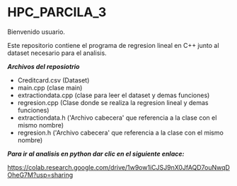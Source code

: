 # HPC_PARCILA_3

Bienvenido usuario.

Este repositorio contiene el programa de regresion lineal en C++ junto al dataset necesario para el analisis.

***Archivos del reposiotrio***

*  Creditcard.csv (Dataset)
*  main.cpp (clase main)
*  extractiondata.cpp (clase para leer el dataset y demas funciones)
*  regresion.cpp (Clase donde se realiza la regresion lineal y demas funciones)
*  extractiondata.h ('Archivo cabecera' que referencia a la clase con el mismo nombre)
*  regresion.h ('Archivo cabecera' que referencia a la clase con el mismo nombre)


***Para ir al analisis en python dar clic en el siguiente enlace:***

https://colab.research.google.com/drive/1w9ow1iCJSJ9nX0JfAQD7ouNwqDOheG7M?usp=sharing
